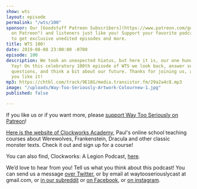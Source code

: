```yaml
---
show: wts
layout: episode
permalink: "/wts/100"
sponsor: Our [Goodstuff Patreon Subscribers](https://www.patreon.com/goodstuff "Goodstuff
  on Patreon") and listeners just like you! Support your favorite podcasts directly
  to get exclusive unedited episodes and more.
title: WTS 100!
date: 2019-08-08 23:00:00 -0700
episode: 100
description: We took an unexpected hiatus, but here it is, our one hundredth  episode!
  Yay! On this celebratory 100th episode of WTS we look back, answer some listener
  questions, and think a bit about our future. Thanks for joining us, and we hope
  you like it!
mp3: https://chtbl.com/track/9E18G/media.transistor.fm/29a2a4c8.mp3
image: "/uploads/Way-Too-Seriously-Artwork-Colournew-1.jpg"
published: false

---
```

If you like us or if you want more, please [support Way Too Seriously on Patreon](https://www.patreon.com/clockworkscast)! 

[Here is the website of Clockworks Academy](https://clockworksacademy.com/), Paul's online school teaching courses about Werewolves, Frankenstein, Dracula and other classic monster texts. Check it out and sign up for a course!

You can also find, Clockworks: A Legion Podcast, [here](https://goodstuff.fm/clockworks/).

We’d love to hear from you! Tell us what you think about this podcast! You can send us a message [over Twitter](http://www.twitter.com/wtscast), or by email at waytooseriouslycast at gmail.com, or [in our subreddit](https://www.reddit.com/r/Goodstuff_fm/) or [on Facebook](http://www.facebook.com/wtscast), or [on instagram](https://www.instagram.com/waytooseriously/).